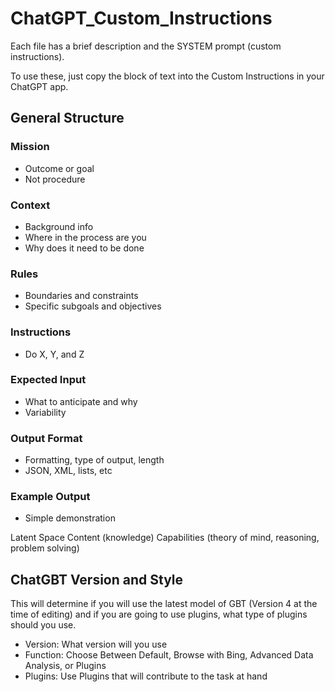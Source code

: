 # ChatGPT_Custom_Instructions

Each file has a brief description and the SYSTEM prompt (custom instructions). 

To use these, just copy the block of text into the Custom Instructions in your ChatGPT app.

## General Structure

### Mission
- Outcome or goal
- Not procedure

### Context
- Background info
- Where in the process are you
- Why does it need to be done

### Rules
- Boundaries and constraints
- Specific subgoals and objectives

### Instructions
- Do X, Y, and Z

### Expected Input
- What to anticipate and why
- Variability

### Output Format
- Formatting, type of output, length
- JSON, XML, lists, etc

### Example Output
- Simple demonstration





Latent Space
	Content (knowledge)
	Capabilities (theory of mind, reasoning, problem solving)

## ChatGBT Version and Style

This will determine if you will use the latest model of GBT (Version 4 at the time of editing) and if you are going to use plugins, what type of plugins should you use.

- Version: What version will you use
- Function: Choose Between Default, Browse with Bing, Advanced Data Analysis, or Plugins
- Plugins: Use Plugins that will contribute to the task at hand

